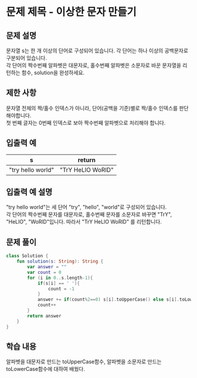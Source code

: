 # 문제 제목 - 이상한 문자 만들기
## 문제 설명
문자열 s는 한 개 이상의 단어로 구성되어 있습니다. 각 단어는 하나 이상의 공백문자로 구분되어 있습니다.  
각 단어의 짝수번째 알파벳은 대문자로, 홀수번째 알파벳은 소문자로 바꾼 문자열을 리턴하는 함수, solution을 완성하세요.

## 제한 사항
문자열 전체의 짝/홀수 인덱스가 아니라, 단어(공백을 기준)별로 짝/홀수 인덱스를 판단해야합니다.  
첫 번째 글자는 0번째 인덱스로 보아 짝수번째 알파벳으로 처리해야 합니다.
## 입출력 예
s	| return
---|---|
"try hello world"	| "TrY HeLlO WoRlD"
## 입출력 예 설명
"try hello world"는 세 단어 "try", "hello", "world"로 구성되어 있습니다.  
각 단어의 짝수번째 문자를 대문자로, 홀수번째 문자를 소문자로 바꾸면 "TrY", "HeLlO", "WoRlD"입니다. 따라서 "TrY HeLlO WoRlD" 를 리턴합니다.
## 문제 풀이
``` kotlin
class Solution {
    fun solution(s: String): String {
        var answer = ""
        var count = 0
        for (i in 0..s.length-1){
            if(s[i] == ' '){
                count = -1
            }
            answer += if(count%2==0) s[i].toUpperCase() else s[i].toLowerCase()
            count++
        }
        return answer
    }
}
```
## 학습 내용
알파벳을 대문자로 만드는 toUpperCase함수, 알파벳을 소문자로 만드는 toLowerCase함수에 대하여 배웠다. 


